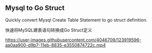 

## Mysql to Go Struct

Quickly convert Mysql Create Table Statement to go struct definition.

快速将MySQL建表语句转换成Go Struct定义



https://user-images.githubusercontent.com/4046709/123919596-aa0aa900-d9b7-11eb-8835-e3550874722c.mp4

